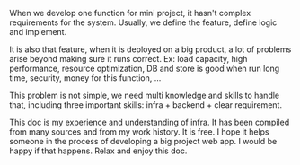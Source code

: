 
When we develop one function for mini project, it hasn't complex requirements for the system. Usually, we define the
feature, define logic and implement. </br>

It is also that feature, when it is deployed on a big product, a lot of problems arise beyond making sure it runs
correct. Ex: load capacity, high performance, resource optimization, DB and store is good when run long time, security,
money for this function, ... </br>

This problem is not simple, we need multi knowledge and skills to handle that, including three important skills: infra +
backend + clear requirement. </br>

This doc is my experience and understanding of infra. It has been compiled from many sources and from my work history.
It is free. I hope it helps someone in the process of developing a big project web app. I would be happy if that
happens. Relax and enjoy this doc. </br>

